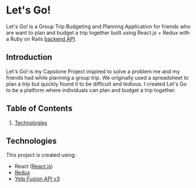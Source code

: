 # Let's Go!
Let's Go! is a Group Trip Budgeting and Planning Application for friends who are want to plan and budget a trip together built using React.js + Redux with a Ruby on Rails [backend API](https://github.com/cStruong/letsgo_back).

## Introduction
Let's Go! is my Capstone Project inspired to solve a problem me and my friends had while planning a group trip. We originally used a spreadsheet to plan a trip but quickly found it to be difficult and tedious. I created Let's Go to be a platform where individuals can plan and budget a trip together.

## Table of Contents
1. [Technologies](#technologies)

## Technologies<a name="technologies"></a>
This project is created using: 
* React ([React.js](https://reactjs.org/))
* [Redux](https://redux.js.org/)
* [Yelp Fusion API v3](https://www.yelp.com/developers/documentation/v3)

